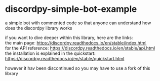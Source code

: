 # discordpy-simple-bot-example
a simple bot with commented code so that anyone can understand how does the discordpy library works

if you want to dive deeper within this library, here are the links:  
the main page: https://discordpy.readthedocs.io/en/stable/index.html  
for the API reference: https://discordpy.readthedocs.io/en/stable/api.html  
the installation is explained in the quickstart: https://discordpy.readthedocs.io/en/stable/quickstart.html

however it hav been discontinued so you may have to use a fork of this library
